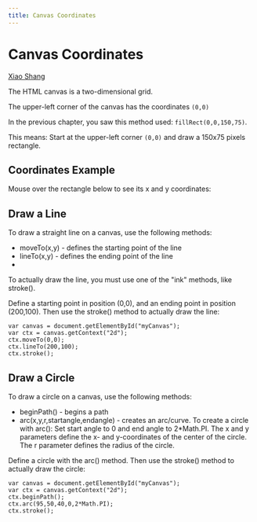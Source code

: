```yaml
---
title: Canvas Coordinates
---
```


# Canvas Coordinates

[Xiao Shang](http://ishx.io) 

The HTML canvas is a two-dimensional grid.

The upper-left corner of the canvas has the coordinates `(0,0)`

In the previous chapter, you saw this method used: `fillRect(0,0,150,75)`.

This means: Start at the upper-left corner `(0,0)` and draw a 150x75 pixels rectangle.

## Coordinates Example

Mouse over the rectangle below to see its x and y coordinates:

## Draw a Line

To draw a straight line on a canvas, use the following methods:

- moveTo(x,y) - defines the starting point of the line
- lineTo(x,y) - defines the ending point of the line
- 
To actually draw the line, you must use one of the "ink" methods, like stroke().

Define a starting point in position (0,0), and an ending point in position (200,100). Then use the stroke() method to actually draw the line:

```
var canvas = document.getElementById("myCanvas");
var ctx = canvas.getContext("2d");
ctx.moveTo(0,0);
ctx.lineTo(200,100);
ctx.stroke();
```

## Draw a Circle

To draw a circle on a canvas, use the following methods:

- beginPath() - begins a path
- arc(x,y,r,startangle,endangle) - creates an arc/curve. To create a circle with arc(): Set start angle to 0 and end angle to 2*Math.PI. The x and y parameters define the x- and y-coordinates of the center of the circle. The r parameter defines the radius of the circle.

Define a circle with the arc() method. Then use the stroke() method to actually draw the circle:

```
var canvas = document.getElementById("myCanvas");
var ctx = canvas.getContext("2d");
ctx.beginPath();
ctx.arc(95,50,40,0,2*Math.PI);
ctx.stroke();
```